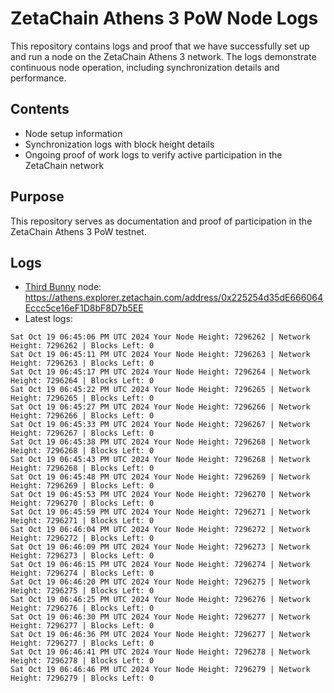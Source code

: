 # ZetaChain Athens 3 PoW Node Logs
This repository contains logs and proof that we have successfully set up and run a node on the ZetaChain Athens 3 network. The logs demonstrate continuous node operation, including synchronization details and performance.

## Contents
- Node setup information
- Synchronization logs with block height details
- Ongoing proof of work logs to verify active participation in the ZetaChain network

## Purpose
This repository serves as documentation and proof of participation in the ZetaChain Athens 3 PoW testnet.

## Logs

- [Third Bunny](https://thirdbunny.xyz/) node: https://athens.explorer.zetachain.com/address/0x225254d35dE666064Eccc5ce16eF1D8bF8D7b5EE
- Latest logs:
```
Sat Oct 19 06:45:06 PM UTC 2024 Your Node Height: 7296262 | Network Height: 7296262 | Blocks Left: 0
Sat Oct 19 06:45:11 PM UTC 2024 Your Node Height: 7296263 | Network Height: 7296263 | Blocks Left: 0
Sat Oct 19 06:45:17 PM UTC 2024 Your Node Height: 7296264 | Network Height: 7296264 | Blocks Left: 0
Sat Oct 19 06:45:22 PM UTC 2024 Your Node Height: 7296265 | Network Height: 7296265 | Blocks Left: 0
Sat Oct 19 06:45:27 PM UTC 2024 Your Node Height: 7296266 | Network Height: 7296266 | Blocks Left: 0
Sat Oct 19 06:45:33 PM UTC 2024 Your Node Height: 7296267 | Network Height: 7296267 | Blocks Left: 0
Sat Oct 19 06:45:38 PM UTC 2024 Your Node Height: 7296268 | Network Height: 7296268 | Blocks Left: 0
Sat Oct 19 06:45:43 PM UTC 2024 Your Node Height: 7296268 | Network Height: 7296268 | Blocks Left: 0
Sat Oct 19 06:45:48 PM UTC 2024 Your Node Height: 7296269 | Network Height: 7296269 | Blocks Left: 0
Sat Oct 19 06:45:53 PM UTC 2024 Your Node Height: 7296270 | Network Height: 7296270 | Blocks Left: 0
Sat Oct 19 06:45:59 PM UTC 2024 Your Node Height: 7296271 | Network Height: 7296271 | Blocks Left: 0
Sat Oct 19 06:46:04 PM UTC 2024 Your Node Height: 7296272 | Network Height: 7296272 | Blocks Left: 0
Sat Oct 19 06:46:09 PM UTC 2024 Your Node Height: 7296273 | Network Height: 7296273 | Blocks Left: 0
Sat Oct 19 06:46:15 PM UTC 2024 Your Node Height: 7296274 | Network Height: 7296274 | Blocks Left: 0
Sat Oct 19 06:46:20 PM UTC 2024 Your Node Height: 7296275 | Network Height: 7296275 | Blocks Left: 0
Sat Oct 19 06:46:25 PM UTC 2024 Your Node Height: 7296276 | Network Height: 7296276 | Blocks Left: 0
Sat Oct 19 06:46:30 PM UTC 2024 Your Node Height: 7296277 | Network Height: 7296277 | Blocks Left: 0
Sat Oct 19 06:46:36 PM UTC 2024 Your Node Height: 7296277 | Network Height: 7296277 | Blocks Left: 0
Sat Oct 19 06:46:41 PM UTC 2024 Your Node Height: 7296278 | Network Height: 7296278 | Blocks Left: 0
Sat Oct 19 06:46:46 PM UTC 2024 Your Node Height: 7296279 | Network Height: 7296279 | Blocks Left: 0
```
